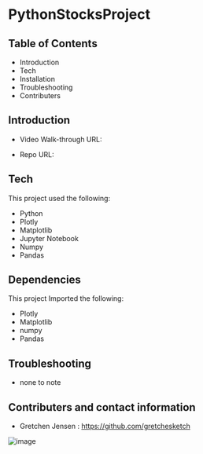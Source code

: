 # PythonStocksProject

Table of Contents
-------------------------------------------------------------------------------------------------------

 * Introduction
 * Tech
 * Installation
 * Troubleshooting
 * Contributers



 Introduction
----------------------------------------------------------------------------------------------------------
 


 * Video Walk-through URL: 

 * Repo URL: 


Tech
------------------------------------------------------------------------------------------

This project used the following:

 * Python
 * Plotly
 * Matplotlib
 * Jupyter Notebook
 * Numpy
 * Pandas



Dependencies
--------------------------------------------------------------------------------------------
 
 This project Imported the following:
 
 * Plotly
 * Matplotlib
 * numpy
 * Pandas
 
 


 Troubleshooting
----------------------------------------------------------------------------------------

* none to note




 Contributers and contact information
----------------------------------------------------------------------------------------
 
 * Gretchen Jensen : https://github.com/gretchesketch







![image](https://user-images.githubusercontent.com/97903037/193659354-02a2a52a-01a9-4fa4-a093-10a12ac6fab9.png)

 
